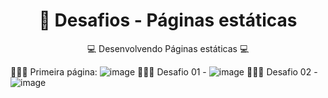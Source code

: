 <h1 align="center">
    <a>🔗 Desafios - Páginas estáticas </a>
</h1>
<p align="center">💻 Desenvolvendo Páginas estáticas 💻</p>

👩🏽‍💻 Primeira página: ![image](https://user-images.githubusercontent.com/39463849/225665660-109237cc-028f-495a-8047-0f7b118bb09f.png)
  👩🏽‍💻 Desafio 01 - ![image](https://user-images.githubusercontent.com/39463849/225665942-5ddb2533-1e77-4611-aac1-ce2774611b21.png)
  👩🏽‍💻 Desafio 02 - ![image](https://user-images.githubusercontent.com/39463849/225666107-3970df27-1776-4108-9fbd-3f82ef22afc8.png)



